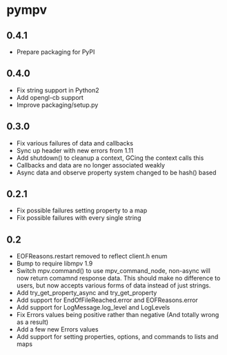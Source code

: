 pympv
=====

## 0.4.1

- Prepare packaging for PyPI

## 0.4.0
- Fix string support in Python2
- Add opengl-cb support
- Improve packaging/setup.py

## 0.3.0

- Fix various failures of data and callbacks
- Sync up header with new errors from 1.11
- Add shutdown() to cleanup a context, GCing the context calls this
- Callbacks and data are no longer associated weakly
- Async data and observe property system changed to be hash() based

## 0.2.1

- Fix possible failures setting property to a map
- Fix possible failures with every single string


## 0.2

- EOFReasons.restart removed to reflect client.h enum
- Bump to require libmpv 1.9
- Switch mpv.command() to use mpv_command_node, non-async will now return comamnd response data.
  This should make no difference to users, but now accepts various forms of data instead of just strings.
- Add try_get_property_async and try_get_property
- Add support for EndOfFileReached.error and EOFReasons.error
- Add support for LogMessage.log_level and LogLevels
- Fix Errors values being positive rather than negative (And totally wrong as a result)
- Add a few new Errors values
- Add support for setting properties, options, and commands to lists and maps
